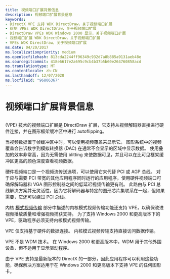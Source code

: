 ```yaml
---
title: 视频端口扩展背景信息
description: 视频端口扩展背景信息
keywords:
- DirectX VPE 支持 WDK DirectDraw，关于视频端口扩展
- 绘制 VPEs WDK DirectDraw，关于视频端口扩展
- DirectDraw VPEs WDK Windows 2000 显示，关于视频端口扩展
- 视频端口扩展 WDK DirectDraw，关于视频端口扩展
- VPEs WDK DirectDraw，关于视频端口扩展
ms.date: 04/20/2017
ms.localizationpriority: medium
ms.openlocfilehash: 813cda2244ff96349c932d7a8b885a9131aeb48e
ms.sourcegitcommit: 418e6617e2a695c9cb4b37b5b60e264760858acd
ms.translationtype: MT
ms.contentlocale: zh-CN
ms.lasthandoff: 12/07/2020
ms.locfileid: "96806367"
---
```

# <a name="video-port-extensions-background"></a>视频端口扩展背景信息


## <span id="ddk_video_port_extensions_background_gg"></span><span id="DDK_VIDEO_PORT_EXTENSIONS_BACKGROUND_GG"></span>


 (VPE) 技术的视频端口扩展是 DirectDraw 扩展，它支持从视频解码器直接进行硬件连接，并在图形框架缓冲区中进行 autoflipping。

当视频数据置于帧缓冲区中时，可以使用视频覆盖来显示它。 图形系统中的视频覆盖会告诉数字到模拟转换器 (DAC) 在通常不会显示的区域中显示数据。 使用叠加的效率非常高，因为无需使用 blitting 来使数据可见，并且可以在比可见框架缓冲区更高的颜色深度查看视频数据。

硬件视频端口是一个视频流传送选项，可以使用它来代替 PCI 或 AGP 总线。 对于应与需要 PCI 带宽的其他应用程序同时运行的应用程序，使用硬件视频端口可确保解码器和 VGA 图形控制器之间的低延迟视频传输更有利。 此路由与 PCI 总线解决方案并无灵活性，因为它将解码器与特定的图形芯片集联系在一起，但如果需要，它还可以绕过 PCI 总线。

内核 [模式视频传输](kernel-mode-video-transport.md) 部分中描述的内核模式视频传输功能还支持 VPE，以确保改进视频播放质量和增强视频捕获支持。 为了支持 Windows 2000 和更高版本下的 VPE，驱动程序必须支持内核模式视频传输。

VPE 仅支持基于硬件的数据连接。 内核模式视频传输支持直接访问数据传输。

VPE 不是 WDM 技术。 在 Windows 2000 和更高版本中，WDM 用于其他外围设备，但不适用于显示驱动程序。

由于 VPE 支持是最新版本的 DirectX 的一部分，因此应用程序可以利用这些功能，确保解决方案适用于在 Windows 2000 和更高版本下支持 VPE 的任何图形卡。

 

 





